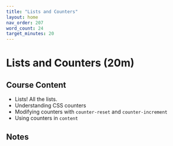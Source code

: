 ```yaml
---
title: "Lists and Counters"
layout: home
nav_order: 207
word_count: 24
target_minutes: 20
---
```

# Lists and Counters (20m)

## Course Content

- Lists! All the lists.
- Understanding CSS counters
- Modifying counters with `counter-reset` and `counter-increment`
- Using counters in `content`

## Notes













